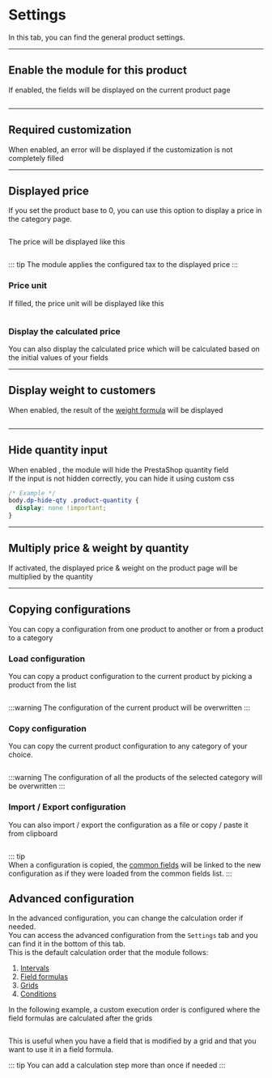 # Settings

In this tab, you can find the general product settings.  
<img srcset="/dynamicproduct/images/module-interface.jpg 2x" class="border">

---

## Enable the module for this product

If enabled, the fields will be displayed on the current product page

<img srcset="/dynamicproduct/images/enable-option.jpg 2x" class="border">

---

## Required customization

When enabled, an error will be displayed if the customization is not completely filled

---

## Displayed price

If you set the product base to 0, you can use this option to display a price in the category page.

<img srcset="/dynamicproduct/images/display-price-config.jpg 2x" class="border">

The price will be displayed like this

<img srcset="/dynamicproduct/images/display-price.jpg 2x">

::: tip The module applies the configured tax to the displayed price
:::

### Price unit

If filled, the price unit will be displayed like this

<img srcset="/dynamicproduct/images/price-unit.jpg 2x">

### Display the calculated price

You can also display the calculated price which will be calculated based on the initial values of
your fields

---

## Display weight to customers

When enabled, the result of
the [weight formula](/dynamicproduct/product-config/08-formulas.md#weight-formula) will be displayed

<img srcset="/dynamicproduct/images/display-weight.jpg 2x" class="border padding">

---

## Hide quantity input

When enabled , the module will hide the PrestaShop quantity field  
If the input is not hidden correctly, you can hide it using custom css

```css
/* Example */
body.dp-hide-qty .product-quantity {
  display: none !important;
}
```

---

## Multiply price & weight by quantity

If activated, the displayed price & weight on the product page will be multiplied by the quantity


---

## Copying configurations

You can copy a configuration from one product to another or from a product to a category

### Load configuration

You can copy a product configuration to the current product by picking a product from the list

<img srcset="/dynamicproduct/images/load-config.jpg 2x" class="border padding">

:::warning The configuration of the current product will be overwritten
:::

### Copy configuration

You can copy the current product configuration to any category of your choice.

<img srcset="/dynamicproduct/images/copy-config.jpg 2x" class="border padding">

:::warning The configuration of all the products of the selected category will be overwritten
:::

### Import / Export configuration

You can also import / export the configuration as a file or copy / paste it from clipboard

<img srcset="/dynamicproduct/images/import-export.jpg 2x" class="border padding">

::: tip  
When a configuration is copied,
the [common fields](/dynamicproduct/product-config/07-fields.md#common-field) will be linked to the
new configuration as if they were loaded from the common fields list.
:::

## Advanced configuration

In the advanced configuration, you can change the calculation order if needed.  
You can access the advanced configuration from the `Settings` tab and you can find it in the bottom
of this tab.  
This is the default calculation order that the module follows:

1. [Intervals](/dynamicproduct/product-config/12-intervals.md)
2. [Field formulas](/dynamicproduct/product-config/10-field-formulas.md)
3. [Grids](/dynamicproduct/product-config/13-grids.md)
4. [Conditions](/dynamicproduct/product-config/09-conditions.md)

In the following example, a custom execution order is configured where the field formulas are
calculated after the grids

<img srcset="/dynamicproduct/images/exec-order.jpg 2x" class="padding border">

This is useful when you have a field that is modified by a grid and that you want to use it in a
field formula.

::: tip You can add a calculation step more than once if needed
:::
